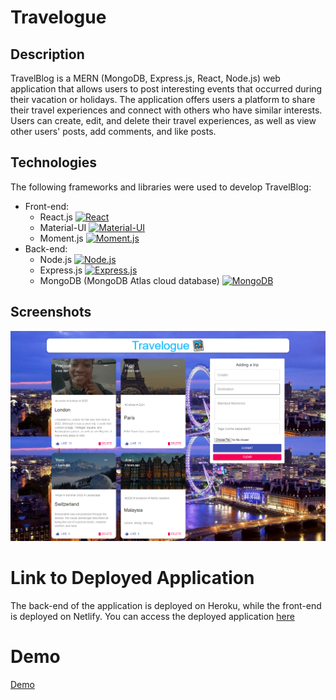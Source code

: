 # Travelogue
      
## Description
TravelBlog is a MERN (MongoDB, Express.js, React, Node.js) web application that allows users to post interesting events that occurred during their vacation or holidays. The application offers users a platform to share their travel experiences and connect with others who have similar interests. Users can create, edit, and delete their travel experiences, as well as view other users' posts, add comments, and like posts.
 
## Technologies
The following frameworks and libraries were used to develop TravelBlog:
*	Front-end:
    *	React.js  [![React](https://img.shields.io/badge/React-16.14.0-blue?style=flat-square&logo=react)](https://reactjs.org/)
    *	Material-UI [![Material-UI](https://img.shields.io/badge/Material--UI-4.11.2-purple?style=flat-square&logo=material-ui)](https://material-ui.com/)  
    *	Moment.js  [![Moment.js](https://img.shields.io/badge/Moment.js-2.29.1-blue?style=flat-square&logo=moment-js)](https://momentjs.com/)
*	Back-end:
    *	Node.js  [![Node.js](https://img.shields.io/badge/Node.js-14.15.0-green?style=flat-square&logo=node.js)](https://nodejs.org/)
    *	Express.js  [![Express.js](https://img.shields.io/badge/Express.js-4.17.1-white?style=flat-square&logo=express)](https://expressjs.com/)
    *	MongoDB (MongoDB Atlas cloud database)  [![MongoDB](https://img.shields.io/badge/MongoDB-4.4.4-green?style=flat-square&logo=mongodb)](https://www.mongodb.com/)


## Screenshots
![Screenshot](./client/src/images/screencapture-642598a86ed5672320795f75-travelogue-client-netlify-app-2023-03-30-16_51_06.png)
   
# Link to Deployed Application
The back-end of the application is deployed on Heroku, while the front-end is deployed on Netlify. You can access the deployed application [here](https://642598a86ed5672320795f75--travelogue-client.netlify.app/) 



# Demo
[Demo](https://drive.google.com/file/d/1EwJHeMe4O-mRuMdQx_EI5cLvO-KVWvjP/view)

